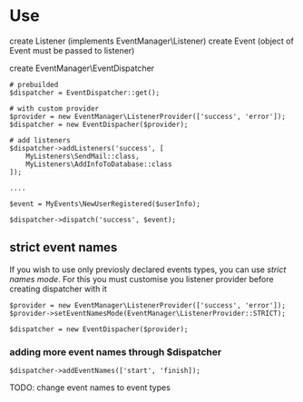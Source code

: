 # Use #

create Listener (implements EventManager\Listener)
create Event (object of Event must be passed to listener)

create EventManager\EventDispatcher

```
# prebuilded
$dispatcher = EventDispatcher::get();

# with custom provider
$provider = new EventManager\ListenerProvider(['success', 'error']);
$dispatcher = new EventDispacher($provider);

# add listeners
$dispatcher->addListeners('success', [
    MyListeners\SendMail::class,
    MyListeners\AddInfoToDatabase::class
]);

....

$event = MyEvents\NewUserRegistered($userInfo);

$dispatcher->dispatch('success', $event);

```

## strict event names ##
If you wish to use only previosly declared events types, you can use *strict names mode*.
For this you must customise you listener provider before creating dispatcher with it

```
$provider = new EventManager\ListenerProvider(['success', 'error']);
$provider->setEventNamesMode(EventManager\ListenerProvider::STRICT);

$dispatcher = new EventDispacher($provider);

```
### adding more event names through $dispatcher ###
```
$dispatcher->addEventNames(['start', 'finish]);
```

TODO: change event names to event types